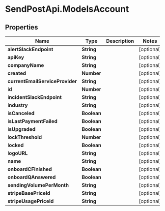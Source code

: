 # SendPostApi.ModelsAccount

## Properties
Name | Type | Description | Notes
------------ | ------------- | ------------- | -------------
**alertSlackEndpoint** | **String** |  | [optional] 
**apiKey** | **String** |  | [optional] 
**companyName** | **String** |  | [optional] 
**created** | **Number** |  | [optional] 
**currentEmailServiceProvider** | **String** |  | [optional] 
**id** | **Number** |  | [optional] 
**incidentSlackEndpoint** | **String** |  | [optional] 
**industry** | **String** |  | [optional] 
**isCanceled** | **Boolean** |  | [optional] 
**isLastPaymentFailed** | **Boolean** |  | [optional] 
**isUpgraded** | **Boolean** |  | [optional] 
**lockThreshold** | **Number** |  | [optional] 
**locked** | **Boolean** |  | [optional] 
**logoURL** | **String** |  | [optional] 
**name** | **String** |  | [optional] 
**onboardCFinished** | **Boolean** |  | [optional] 
**onboardQAnswered** | **Boolean** |  | [optional] 
**sendingVolumePerMonth** | **String** |  | [optional] 
**stripeBasePriceId** | **String** |  | [optional] 
**stripeUsagePriceId** | **String** |  | [optional] 


